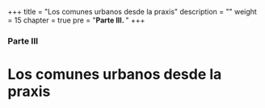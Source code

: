 +++
title = "Los comunes urbanos desde la praxis"
description = ""
weight = 15
chapter = true
pre = "<b>Parte III. </b>"
+++

### Parte III

# Los comunes urbanos desde la praxis
